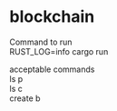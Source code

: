 # blockchain

Command to run  
RUST_LOG=info cargo run

acceptable commands   
ls p  
ls c  
create b<data>
